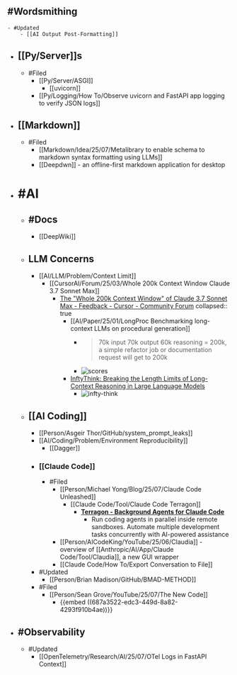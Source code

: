 ## #Wordsmithing
	- #Updated
		- [[AI Output Post-Formatting]]
- ## [[Py/Server]]s
	- #Filed
		- [[Py/Server/ASGI]]
			- [[uvicorn]]
		- [[Py/Logging/How To/Observe uvicorn and FastAPI app logging to verify JSON logs]]
- ## [[Markdown]]
	- #Filed
		- [[Markdown/Idea/25/07/Metalibrary to enable schema to markdown syntax formatting using LLMs]]
		- [[Deepdwn]] - an offline-first markdown application for desktop
- # #AI
	- ## #Docs
		- [[DeepWiki]]
	- ## LLM Concerns
		- [[AI/LLM/Problem/Context Limit]]
			- [[CursorAI/Forum/25/03/Whole 200k Context Window Claude 3.7 Sonnet Max]]
				- [The "Whole 200k Context Window" of Claude 3.7 Sonnet Max - Feedback - Cursor - Community Forum](https://forum.cursor.com/t/the-whole-200k-context-window-of-claude-3-7-sonnet-max/69736/13)
				  collapsed:: true
					- [[AI/Paper/25/01/LongProc Benchmarking long-context LLMs on procedural generation]]
						- > 70k input 70k output 60k reasoning = 200k, a simple refactor job or documentation request will get to 200k
						- ![scores](https://us1.discourse-cdn.com/cursor1/original/3X/c/0/c03cf48c6f3a9887f938e7e795ec9f38cff9ee51.png)
					- [InftyThink: Breaking the Length Limits of Long-Context Reasoning in Large Language Models](https://arxiv.org/html/2503.06692v3)
						- ![infty-think](https://us1.discourse-cdn.com/cursor1/optimized/3X/b/0/b0e79fcb623df512e5abfcf61c1e8423212b07ab_2_619x500.png)
	- ## [[AI Coding]]
		- [[Person/Asgeir Thor/GitHub/system_prompt_leaks]]
		- [[AI/Coding/Problem/Environment Reproducibility]]
			- [[Dagger]]
		- ### [[Claude Code]]
			- #Filed
				- [[Person/Michael Yong/Blog/25/07/Claude Code Unleashed]]
					- [[Claude Code/Tool/Claude Code Terragon]]
						- **[Terragon - Background Agents for Claude Code](https://www.terragonlabs.com/)**
							- Run coding agents in parallel inside remote sandboxes. Automate multiple development tasks concurrently with AI-powered assistance
				- [[Person/AICodeKing/YouTube/25/06/Claudia]] - overview of [[Anthropic/AI/App/Claude Code/Tool/Claudia]], a new GUI wrapper
				- [[Claude Code/How To/Export Conversation to File]]
		- #Updated
			- [[Person/Brian Madison/GitHub/BMAD-METHOD]]
		- #Filed
			- [[Person/Sean Grove/YouTube/25/07/The New Code]]
				- {{embed ((687a3522-edc3-449d-8a82-4293f910b4ae))}}
- ## #Observability
	- #Updated
		- [[OpenTelemetry/Research/AI/25/07/OTel Logs in FastAPI Context]]